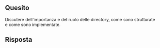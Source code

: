 ## Quesito

Discutere dell'importanza e del ruolo delle directory, come sono strutturate e come sono implementate.

## Risposta


